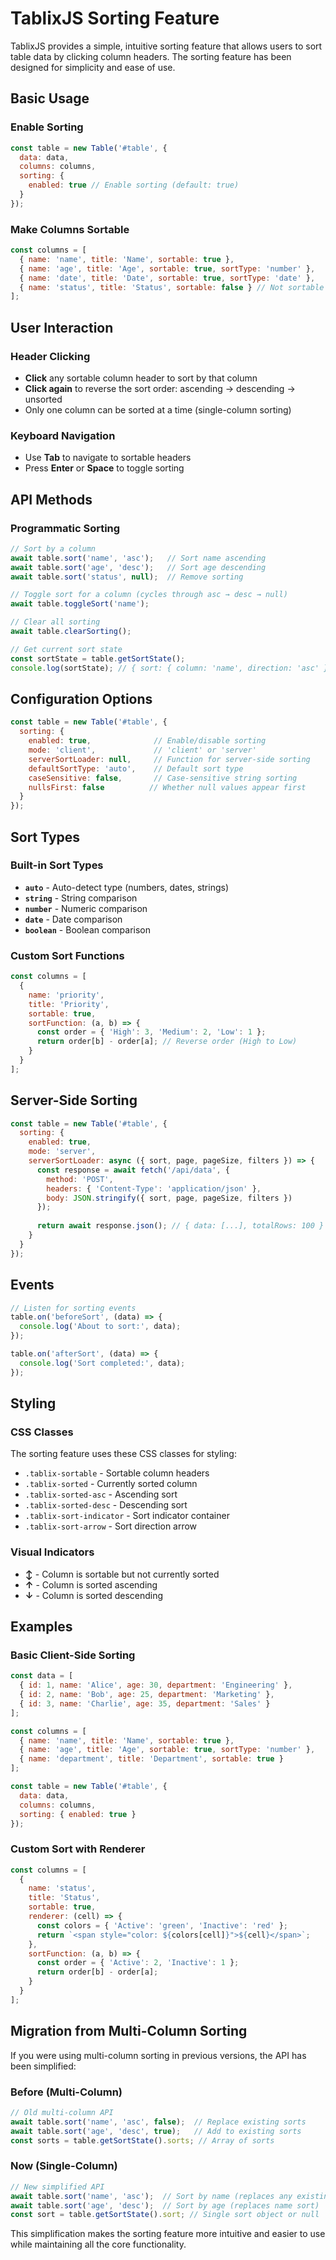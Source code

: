 # TablixJS Sorting Feature

TablixJS provides a simple, intuitive sorting feature that allows users to sort table data by clicking column headers. The sorting feature has been designed for simplicity and ease of use.

## Basic Usage

### Enable Sorting

```javascript
const table = new Table('#table', {
  data: data,
  columns: columns,
  sorting: {
    enabled: true // Enable sorting (default: true)
  }
});
```

### Make Columns Sortable

```javascript
const columns = [
  { name: 'name', title: 'Name', sortable: true },
  { name: 'age', title: 'Age', sortable: true, sortType: 'number' },
  { name: 'date', title: 'Date', sortable: true, sortType: 'date' },
  { name: 'status', title: 'Status', sortable: false } // Not sortable
];
```

## User Interaction

### Header Clicking
- **Click** any sortable column header to sort by that column
- **Click again** to reverse the sort order: ascending → descending → unsorted
- Only one column can be sorted at a time (single-column sorting)

### Keyboard Navigation
- Use **Tab** to navigate to sortable headers
- Press **Enter** or **Space** to toggle sorting

## API Methods

### Programmatic Sorting

```javascript
// Sort by a column
await table.sort('name', 'asc');   // Sort name ascending
await table.sort('age', 'desc');   // Sort age descending
await table.sort('status', null);  // Remove sorting

// Toggle sort for a column (cycles through asc → desc → null)
await table.toggleSort('name');

// Clear all sorting
await table.clearSorting();

// Get current sort state
const sortState = table.getSortState();
console.log(sortState); // { sort: { column: 'name', direction: 'asc' }, mode: 'client' }
```

## Configuration Options

```javascript
const table = new Table('#table', {
  sorting: {
    enabled: true,              // Enable/disable sorting
    mode: 'client',             // 'client' or 'server'
    serverSortLoader: null,     // Function for server-side sorting
    defaultSortType: 'auto',    // Default sort type
    caseSensitive: false,       // Case-sensitive string sorting
    nullsFirst: false          // Whether null values appear first
  }
});
```

## Sort Types

### Built-in Sort Types

- **`auto`** - Auto-detect type (numbers, dates, strings)
- **`string`** - String comparison
- **`number`** - Numeric comparison
- **`date`** - Date comparison
- **`boolean`** - Boolean comparison

### Custom Sort Functions

```javascript
const columns = [
  {
    name: 'priority',
    title: 'Priority',
    sortable: true,
    sortFunction: (a, b) => {
      const order = { 'High': 3, 'Medium': 2, 'Low': 1 };
      return order[b] - order[a]; // Reverse order (High to Low)
    }
  }
];
```

## Server-Side Sorting

```javascript
const table = new Table('#table', {
  sorting: {
    enabled: true,
    mode: 'server',
    serverSortLoader: async ({ sort, page, pageSize, filters }) => {
      const response = await fetch('/api/data', {
        method: 'POST',
        headers: { 'Content-Type': 'application/json' },
        body: JSON.stringify({ sort, page, pageSize, filters })
      });
      
      return await response.json(); // { data: [...], totalRows: 100 }
    }
  }
});
```

## Events

```javascript
// Listen for sorting events
table.on('beforeSort', (data) => {
  console.log('About to sort:', data);
});

table.on('afterSort', (data) => {
  console.log('Sort completed:', data);
});
```

## Styling

### CSS Classes

The sorting feature uses these CSS classes for styling:

- `.tablix-sortable` - Sortable column headers
- `.tablix-sorted` - Currently sorted column
- `.tablix-sorted-asc` - Ascending sort
- `.tablix-sorted-desc` - Descending sort
- `.tablix-sort-indicator` - Sort indicator container
- `.tablix-sort-arrow` - Sort direction arrow

### Visual Indicators

- **↕** - Column is sortable but not currently sorted
- **↑** - Column is sorted ascending
- **↓** - Column is sorted descending

## Examples

### Basic Client-Side Sorting

```javascript
const data = [
  { id: 1, name: 'Alice', age: 30, department: 'Engineering' },
  { id: 2, name: 'Bob', age: 25, department: 'Marketing' },
  { id: 3, name: 'Charlie', age: 35, department: 'Sales' }
];

const columns = [
  { name: 'name', title: 'Name', sortable: true },
  { name: 'age', title: 'Age', sortable: true, sortType: 'number' },
  { name: 'department', title: 'Department', sortable: true }
];

const table = new Table('#table', {
  data: data,
  columns: columns,
  sorting: { enabled: true }
});
```

### Custom Sort with Renderer

```javascript
const columns = [
  {
    name: 'status',
    title: 'Status',
    sortable: true,
    renderer: (cell) => {
      const colors = { 'Active': 'green', 'Inactive': 'red' };
      return `<span style="color: ${colors[cell]}">${cell}</span>`;
    },
    sortFunction: (a, b) => {
      const order = { 'Active': 2, 'Inactive': 1 };
      return order[b] - order[a];
    }
  }
];
```

## Migration from Multi-Column Sorting

If you were using multi-column sorting in previous versions, the API has been simplified:

### Before (Multi-Column)
```javascript
// Old multi-column API
await table.sort('name', 'asc', false);  // Replace existing sorts
await table.sort('age', 'desc', true);   // Add to existing sorts
const sorts = table.getSortState().sorts; // Array of sorts
```

### Now (Single-Column)
```javascript
// New simplified API
await table.sort('name', 'asc');  // Sort by name (replaces any existing sort)
await table.sort('age', 'desc');  // Sort by age (replaces name sort)
const sort = table.getSortState().sort; // Single sort object or null
```

This simplification makes the sorting feature more intuitive and easier to use while maintaining all the core functionality.
